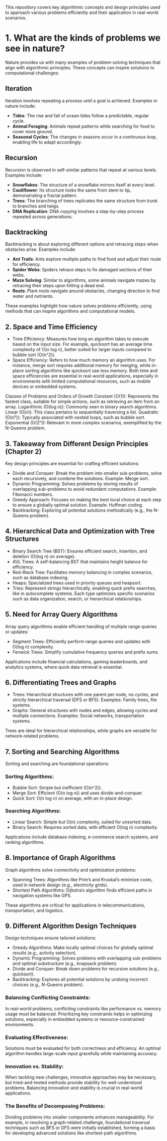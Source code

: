 This repository covers key algorithmic concepts and design principles used to approach various problems efficiently and their application in real-world scenarios.
# 1. What are the kinds of problems we see in nature?
Nature provides us with many examples of problem-solving techniques that align with algorithmic principles. These concepts can inspire solutions to computational challenges:

## Iteration  
Iteration involves repeating a process until a goal is achieved. Examples in nature include:  
- **Tides**: The rise and fall of ocean tides follow a predictable, regular cycle.  
- **Animal Foraging**: Animals repeat patterns while searching for food to cover more ground.  
- **Seasonal Cycles**: The changes in seasons occur in a continuous loop, enabling life to adapt accordingly.  

## Recursion  
Recursion is observed in self-similar patterns that repeat at various levels. Examples include:  
- **Snowflakes**: The structure of a snowflake mirrors itself at every level.  
- **Cauliflower**: Its structure looks the same from stem to tip, demonstrating a fractal pattern.  
- **Trees**: The branching of trees replicates the same structure from trunk to branches and twigs.  
- **DNA Replication**: DNA copying involves a step-by-step process repeated across generations.

## Backtracking  
Backtracking is about exploring different options and retracing steps when obstacles arise. Examples include:  
- **Ant Trails**: Ants explore multiple paths to find food and adjust their route for efficiency.  
- **Spider Webs**: Spiders retrace steps to fix damaged sections of their webs.  
- **Maze Solving**: Similar to algorithms, some animals navigate mazes by retracing their steps upon hitting a dead end.  
- **Roots**: Plant roots navigate around obstacles, changing direction to find water and nutrients.  

These examples highlight how nature solves problems efficiently, using methods that can inspire algorithms and computational models.


## 2. Space and Time Efficiency

- Time Efficiency: Measures how long an algorithm takes to execute based on the input size. For example, quicksort has an average time complexity of O(n log n), better suited for larger inputs compared to bubble sort (O(n^2)).
- Space Efficiency: Refers to how much memory an algorithm uses. For instance, merge sort requires additional memory for merging, while in-place sorting algorithms like quicksort use less memory.
Both time and space efficiencies are essential in real-world applications, especially in environments with limited computational resources, such as mobile devices or embedded systems.

Classes of Problems and Orders of Growth
Constant (O(1)): Represents the fastest class, suitable for simple actions, such as retrieving an item from an array.
Logarithmic (O(log n)): Commonly seen in binary search algorithms.
Linear (O(n)): This class pertains to sequentially traversing a list.
Quadratic (O(n²)): Typically associated with nested loops, such as bubble sort.
Exponential (O(2ⁿ)): Relevant in more complex scenarios, exemplified by the N-Queens problem.


## 3. Takeaway from Different Design Principles (Chapter 2)

Key design principles are essential for crafting efficient solutions:

- Divide and Conquer: Break the problem into smaller sub-problems, solve each recursively, and combine the solutions. Example: Merge sort.
- Dynamic Programming: Solves problems by storing results of overlapping sub-problems to avoid redundant computations. Example: Fibonacci numbers.
- Greedy Approach: Focuses on making the best local choice at each step to ensure a globally optimal solution. Example: Huffman coding.
- Backtracking: Exploring all potential solutions methodically (e.g., the N-Queens problem).

## 4. Hierarchical Data and Optimization with Tree Structures
- Binary Search Tree (BST): Ensures efficient search, insertion, and deletion (O(log n) on average).
- AVL Trees: A self-balancing BST that maintains height balance for efficiency.
- Red-Black Tree: Facilitates memory balancing in complex scenarios, such as database indexing.
- Heaps: Specialized trees used in priority queues and heapsort.
- Tries: Represent strings hierarchically, enabling quick prefix searches, like in autocomplete systems.
Each type optimizes specific scenarios such as data organization, search, or hierarchical relationships.

## 5. Need for Array Query Algorithms

Array query algorithms enable efficient handling of multiple range queries or updates:

- Segment Trees: Efficiently perform range queries and updates with O(log n) complexity.
- Fenwick Trees: Simplify cumulative frequency queries and prefix sums.

Applications include financial calculations, gaming leaderboards, and analytics systems, where quick data retrieval is essential.

## 6. Differentiating Trees and Graphs

- Trees: Hierarchical structures with one parent per node, no cycles, and strictly hierarchical traversal (DFS or BFS). Examples: Family trees, file systems.
- Graphs: General structures with nodes and edges, allowing cycles and multiple connections. Examples: Social networks, transportation systems.

Trees are ideal for hierarchical relationships, while graphs are versatile for network-related problems.

## 7. Sorting and Searching Algorithms

Sorting and searching are foundational operations:

### Sorting Algorithms:
- Bubble Sort: Simple but inefficient (O(n^2)).
- Merge Sort: Efficient (O(n log n)) and uses divide-and-conquer.
- Quick Sort: O(n log n) on average, with an in-place design.

### Searching Algorithms:
- Linear Search: Simple but O(n) complexity, suited for unsorted data.
- Binary Search: Requires sorted data, with efficient O(log n) complexity.

Applications include database indexing, e-commerce search systems, and ranking algorithms.

## 8. Importance of Graph Algorithms

Graph algorithms solve connectivity and optimization problems:

- Spanning Trees: Algorithms like Prim’s and Kruskal’s minimize costs, used in network design (e.g., electricity grids).
- Shortest Path Algorithms: Dijkstra’s algorithm finds efficient paths in navigation systems like GPS.

These algorithms are critical for applications in telecommunications, transportation, and logistics.

## 9. Different Algorithm Design Techniques

Design techniques ensure tailored solutions:

- Greedy Algorithms: Make locally optimal choices for globally optimal results (e.g., activity selection).
- Dynamic Programming: Solves problems with overlapping sub-problems and optimal substructure (e.g., knapsack problem).
- Divide and Conquer: Break down problems for recursive solutions (e.g., quicksort).
- Backtracking: Explores all potential solutions by undoing incorrect choices (e.g., N-Queens problem).

### Balancing Conflicting Constraints:
In real-world problems, conflicting constraints like performance vs. memory usage must be balanced. Prioritizing key constraints helps in optimizing solutions, especially in embedded systems or resource-constrained environments.

### Evaluating Effectiveness:
Solutions must be evaluated for both correctness and efficiency. An optimal algorithm handles large-scale input gracefully while maintaining accuracy.

### Innovation vs. Stability:
When tackling new challenges, innovative approaches may be necessary, but tried-and-tested methods provide stability for well-understood problems. Balancing innovation and stability is crucial in real-world applications.

### The Benefits of Decomposing Problems:
Dividing problems into smaller components enhances manageability. For example, in resolving a graph-related challenge, foundational traversal techniques such as BFS or DFS were initially established, forming a basis for developing advanced solutions like shortest-path algorithms.


